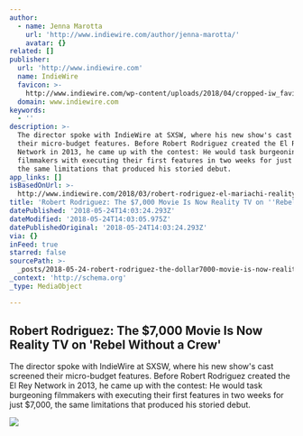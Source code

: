 ```yaml
---
author:
  - name: Jenna Marotta
    url: 'http://www.indiewire.com/author/jenna-marotta/'
    avatar: {}
related: []
publisher:
  url: 'http://www.indiewire.com'
  name: IndieWire
  favicon: >-
    http://www.indiewire.com/wp-content/uploads/2018/04/cropped-iw_favicon.png?w=192
  domain: www.indiewire.com
keywords:
  - ''
description: >-
  The director spoke with IndieWire at SXSW, where his new show's cast screened
  their micro-budget features. Before Robert Rodriguez created the El Rey
  Network in 2013, he came up with the contest: He would task burgeoning
  filmmakers with executing their first features in two weeks for just $7,000,
  the same limitations that produced his storied debut.
app_links: []
isBasedOnUrl: >-
  http://www.indiewire.com/2018/03/robert-rodriguez-el-mariachi-reality-tv-rebel-without-a-crew-1201941225/
title: 'Robert Rodriguez: The $7,000 Movie Is Now Reality TV on ''Rebel Without a Crew'''
datePublished: '2018-05-24T14:03:24.293Z'
dateModified: '2018-05-24T14:03:05.975Z'
datePublishedOriginal: '2018-05-24T14:03:24.293Z'
via: {}
inFeed: true
starred: false
sourcePath: >-
  _posts/2018-05-24-robert-rodriguez-the-dollar7000-movie-is-now-reality-tv-on-reb.md
_context: 'http://schema.org'
_type: MediaObject

---
```

<article style=""><h1>Robert Rodriguez: The $7,000 Movie Is Now Reality TV on 'Rebel Without a Crew'</h1><p>The director spoke with IndieWire at SXSW, where his new show's cast screened their micro-budget features. Before Robert Rodriguez created the El Rey Network in 2013, he came up with the contest: He would task burgeoning filmmakers with executing their first features in two weeks for just $7,000, the same limitations that produced his storied debut.</p><img src="http://www.indiewire.com/wp-content/uploads/2018/03/rwac_1410.jpg" /></article>